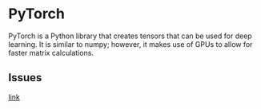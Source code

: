 # PyTorch

PyTorch is a Python library that creates tensors that can be used for deep learning. It is similar to numpy; however, it makes use of GPUs to allow for faster matrix calculations.

## Issues

[link](https://github.com/pytorch/pytorch/issues/93539)
